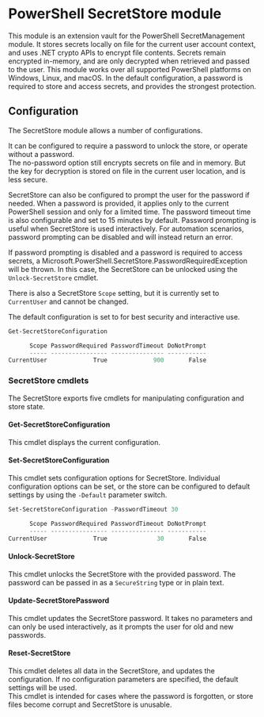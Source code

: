 # PowerShell SecretStore module

This module is an extension vault for the PowerShell SecretManagement module.
It stores secrets locally on file for the current user account context, and uses .NET crypto APIs to encrypt file contents.
Secrets remain encrypted in-memory, and are only decrypted when retrieved and passed to the user.
This module works over all supported PowerShell platforms on Windows, Linux, and macOS.
In the default configuration, a password is required to store and access secrets, and provides the strongest protection.  

## Configuration

The SecretStore module allows a number of configurations.  

It can be configured to require a password to unlock the store, or operate without a password.  
The no-password option still encrypts secrets on file and in memory.
But the key for decryption is stored on file in the current user location, and is less secure.  

SecretStore can also be configured to prompt the user for the password if needed.
When a password is provided, it applies only to the current PowerShell session and only for a limited time.
The password timeout time is also configurable and set to 15 minutes by default.
Password prompting is useful when SecretStore is used interactively.
For automation scenarios, password prompting can be disabled and will instead return an error.

If password prompting is disabled and a password is required to access secrets, a Microsoft.PowerShell.SecretStore.PasswordRequiredException will be thrown.
In this case, the SecretStore can be unlocked using the `Unlock-SecretStore` cmdlet.  

There is also a SecretStore `Scope` setting, but it is currently set to `CurrentUser` and cannot be changed.  

The default configuration is set to for best security and interactive use.  

```powershell
Get-SecretStoreConfiguration

      Scope PasswordRequired PasswordTimeout DoNotPrompt
      ----- ---------------- --------------- -----------
CurrentUser             True             900       False
```

### SecretStore cmdlets

The SecretStore exports five cmdlets for manipulating configuration and store state.  

#### Get-SecretStoreConfiguration

This cmdlet displays the current configuration.  

#### Set-SecretStoreConfiguration

This cmdlet sets configuration options for SecretStore.
Individual configuration options can be set, or the store can be configured to default settings by using the `-Default` parameter switch.  

```powershell
Set-SecretStoreConfiguration -PasswordTimeout 30

      Scope PasswordRequired PasswordTimeout DoNotPrompt
      ----- ---------------- --------------- -----------
CurrentUser             True              30       False
```

#### Unlock-SecretStore

This cmdlet unlocks the SecretStore with the provided password.
The password can be passed in as a `SecureString` type or in plain text.  

#### Update-SecretStorePassword

This cmdlet updates the SecretStore password.
It takes no parameters and can only be used interactively, as it prompts the user for old and new passwords.  

#### Reset-SecretStore

This cmdlet deletes all data in the SecretStore, and updates the configuration.
If no configuration parameters are specified, the default settings will be used.  
This cmdlet is intended for cases where the password is forgotten, or store files become corrupt and SecretStore is unusable.
